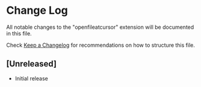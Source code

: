 # Change Log
All notable changes to the "openfileatcursor" extension will be documented in this file.

Check [Keep a Changelog](http://keepachangelog.com/) for recommendations on how to structure this file.

## [Unreleased]
- Initial release